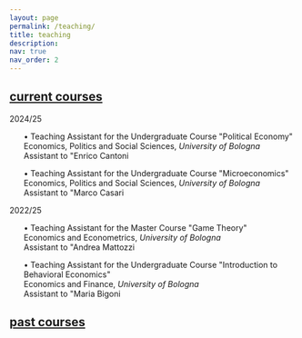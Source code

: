 ```yaml
---
layout: page
permalink: /teaching/
title: teaching
description:
nav: true
nav_order: 2
---
```


<div class="projects">
  <a id="current-courses" href="javascript:void(0);" onclick="toggleVisibility('current-courses-content')">
    <h2 class="category"> current courses </h2>
  </a>
</div>

<!-- Show current courses by default -->
<div id="current-courses-content" style="display: block;">
<p>2024/25</p>
  
<p style="margin-left: 25px;"> • <span style="color: var(--global-theme-color);">Teaching Assistant</span> for the Undergraduate Course "<span style="color: var(--global-theme-color);">Political Economy</span>" <br> Economics, Politics and Social Sciences, <i> University of Bologna </i> <br> Assistant to "<span style="color: var(--global-theme-color);">Enrico Cantoni</span> </p>

<p style="margin-left: 25px;"> • <span style="color: var(--global-theme-color);">Teaching Assistant</span> for the Undergraduate Course "<span style="color: var(--global-theme-color);">Microeconomics</span>" <br> Economics, Politics and Social Sciences, <i> University of Bologna </i> <br> Assistant to "<span style="color: var(--global-theme-color);">Marco Casari</span> </p>

<p>2022/25</p>

<p style="margin-left: 25px;"> • <span style="color: var(--global-theme-color);">Teaching Assistant</span> for the Master Course "<span style="color: var(--global-theme-color);">Game Theory</span>" <br> Economics and Econometrics, <i> University of Bologna </i> <br> Assistant to "<span style="color: var(--global-theme-color);">Andrea Mattozzi</span> </p>

<p style="margin-left: 25px;"> • <span style="color: var(--global-theme-color);">Teaching Assistant</span> for the Undergraduate Course "<span style="color: var(--global-theme-color);">Introduction to Behavioral Economics</span>" <br> Economics and Finance, <i> University of Bologna </i> <br> Assistant to "<span style="color: var(--global-theme-color);">Maria Bigoni</span> </p>
</div>

<div class="projects">
  <a id="past-courses" href="javascript:void(0);" onclick="toggleVisibility('past-courses-content')">
    <h2 class="category"> past courses </h2>
  </a>
</div>

<!-- Hide past courses by default -->
<div id="past-courses-content" style="display: none;">
<p>2022/24</p>

<p style="margin-left: 25px;"> • <span style="color: var(--global-theme-color);">Teaching Assistant</span> for the Undergraduate Course "<span style="color: var(--global-theme-color);">Globalization: Trade, Migrations and Multinationals</span>" <br> Economics and Finance, <i> University of Bologna </i> <br> Assistant to "<span style="color: var(--global-theme-color);">Giovanni Prarolo</span> </p>

<p>2021/22</p>

<p style="margin-left: 25px;"> • <span style="color: var(--global-theme-color);">Teaching Assistant</span> for the Master Course "<span style="color: var(--global-theme-color);">Competion Economics and Policy</span>" <br> Economics and Management, <i> Forlì Campus, University of Bologna </i> <br> Assistant to "<span style="color: var(--global-theme-color);">Francesca Barigozzi</span> </p>

<p style="margin-left: 25px;"> • <span style="color: var(--global-theme-color);">Teaching Assistant</span> for the Undergraduate Course "<span style="color: var(--global-theme-color);">Microeconomics</span>" <br> Economics and Business, <i> Forlì Campus, University of Bologna </i> <br> Assistant to "<span style="color: var(--global-theme-color);">Francesca Barigozzi</span> </p>

<p style="margin-left: 25px;"> • <span style="color: var(--global-theme-color);">Teaching Assistant</span> for the Master Course "<span style="color: var(--global-theme-color);">Game Theory</span>" <br> Economics and Management, <i> Forlì Campus, University of Bologna </i> <br> Assistant to "<span style="color: var(--global-theme-color);">Natalia Montinari</span> </p>

<p>2019/20</p>

<p style="margin-left: 25px;"> • <span style="color: var(--global-theme-color);">Teaching Assistant</span> for the Master Course "<span style="color: var(--global-theme-color);">Public Management and Public Economics</span>" <br> SAA School of Management, <i> University of Turin </i> <br> Assistant to "<span style="color: var(--global-theme-color);">Francesco Figari</span> </p>

<p style="margin-left: 25px;"> • <span style="color: var(--global-theme-color);">Teaching Assistant</span> for the Undergraduate Course "<span style="color: var(--global-theme-color);">Microeconomics</span>" <br> SAA School of Management, <i> University of Turin </i> <br> Assistant to "<span style="color: var(--global-theme-color);">Nadia Campaniello</span> </p>
</div>

<!-- Inline script -->
<script>
  function toggleVisibility(id) {
    var content = document.getElementById(id);
    if (content.style.display === "none") {
      content.style.display = "block";
    } else {
      content.style.display = "none";
    }
  }
</script>
